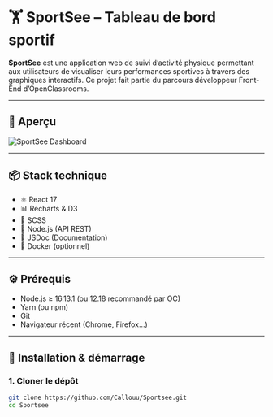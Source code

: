 # 🏋️ SportSee – Tableau de bord sportif

**SportSee** est une application web de suivi d’activité physique permettant aux utilisateurs de visualiser leurs performances sportives à travers des graphiques interactifs. Ce projet fait partie du parcours développeur Front-End d’OpenClassrooms.

---

## 📸 Aperçu

![SportSee Dashboard](https://user-images.githubusercontent.com/your-preview-image.png)

---

## 📦 Stack technique

- ⚛️ React 17
- 📊 Recharts & D3
- 🎨 SCSS
- 🚀 Node.js (API REST)
- 🧪 JSDoc (Documentation)
- 🐳 Docker (optionnel)

---

## ⚙️ Prérequis

- Node.js ≥ 16.13.1 (ou 12.18 recommandé par OC)
- Yarn (ou npm)
- Git
- Navigateur récent (Chrome, Firefox…)

---

## 🚀 Installation & démarrage

### 1. Cloner le dépôt

```bash
git clone https://github.com/Callouu/Sportsee.git
cd Sportsee
